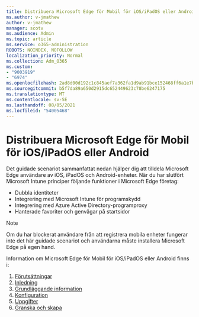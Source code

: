 ```yaml
---
title: Distribuera Microsoft Edge för Mobil för iOS/iPadOS eller Android
ms.author: v-jmathew
author: v-jmathew
manager: scotv
ms.audience: Admin
ms.topic: article
ms.service: o365-administration
ROBOTS: NOINDEX, NOFOLLOW
localization_priority: Normal
ms.collection: Adm_O365
ms.custom:
- "9003919"
- "6974"
ms.openlocfilehash: 2ad8d00d192c1c845aef7a362fa1d9ab91bce152468ff6a1e7bf6ad9250eb5c1
ms.sourcegitcommit: b5f7da89a650d2915dc652449623c78be6247175
ms.translationtype: MT
ms.contentlocale: sv-SE
ms.lasthandoff: 08/05/2021
ms.locfileid: "54005468"
---
```

# <a name="deploy-microsoft-edge-for-mobile-for-iosipados-or-android"></a>Distribuera Microsoft Edge för Mobil för iOS/iPadOS eller Android

Det guidade scenariot sammanfattat nedan hjälper dig att tilldela Microsoft Edge användare av iOS, iPadOS och Android-enheter. När du har slutfört Microsoft Intune principer följande funktioner i Microsoft Edge företag:

- Dubbla identiteter
- Integrering med Microsoft Intune för programskydd
- Integrering med Azure Active Directory-programproxy
- Hanterade favoriter och genvägar på startsidor

> [!NOTE]
> Om du har blockerat användare från att registrera mobila enheter fungerar inte det här guidade scenariot och användarna måste installera Microsoft Edge på egen hand.

Information om Microsoft Edge för Mobil för iOS/iPadOS eller Android finns i:

1. [Förutsättningar](https://go.microsoft.com/fwlink/?linkid=2133027)
2. [Inledning](https://go.microsoft.com/fwlink/?linkid=2133520)
3. [Grundläggande information](https://go.microsoft.com/fwlink/?linkid=2133421)
4. [Konfiguration](https://go.microsoft.com/fwlink/?linkid=2133521)
5. [Uppgifter](https://go.microsoft.com/fwlink/?linkid=2132869)
6. [Granska och skapa](https://go.microsoft.com/fwlink/?linkid=2133522)
